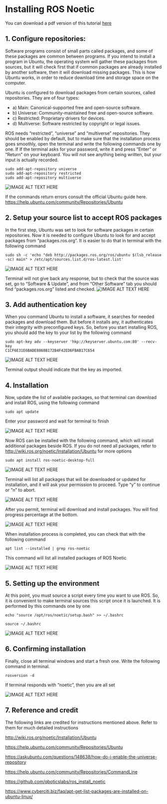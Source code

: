 # Installing ROS Noetic
You can download a pdf version of this tutorial [here](https://github.com/Eng-Abdulrazaq/P3_Installing_ROS/blob/master/ROS%20intallation.pdf)



## 1. Configure repositories:
Software programs consist of small parts called packages, and some of these packages are common
between programs. If you intend to install a program in Ubuntu, the operating system will gather
these packages from sources, but it will check first that if common packages are already installed by
another software, then it will download missing packages. This is how Ubuntu works, in order to
reduce download time and storage space on the computer.

Ubuntu is configured to download packages from certain sources, called repositories. They are of
four types:
- a) Main: Canonical-supported free and open-source software.
- b) Universe: Community-maintained free and open-source software.
- c) Restricted: Proprietary drivers for devices.
- d) Multiverse: Software restricted by copyright or legal issues.

ROS needs “restricted”, “universe” and “multiverse” repositories. They should be enabled by
default, but to make sure that the installation process goes smoothly, open the terminal and write the
following commands one by one. If If the terminal asks for your password, write it and press
“Enter” or “Return” on your keyboard. You will not see anything being written, but your input is
actually recorded.

```
sudo add-apt-repository universe
sudo add-apt-repository restricted
sudo add-apt-repository multiverse
```
![IMAGE ALT TEXT HERE](/Screenshots/1.png)

If the commands return errors consult the official Ubuntu guide here.
https://help.ubuntu.com/community/Repositories/Ubuntu

## 2. Setup your source list to accept ROS packages
In the first step, Ubuntu was set to look for software packages in certain repositories. Now it is
needed to configure Ubuntu to look for and accept packages from “packages.ros.org”. It is easier to
do that in terminal with the following command
``` 
sudo sh -c 'echo "deb http://packages.ros.org/ros/ubuntu $(lsb_release -sc) main" > /etc/apt/sources.list.d/ros-latest.list' 
```
![IMAGE ALT TEXT HERE](/Screenshots/2.png)

Terminal will not give back any response, but to check that the source was set, go to “Software &
Update”, and from “Other Software” tab you should find “packages.ros.org” listed and checked.
![IMAGE ALT TEXT HERE](/Screenshots/3.png)

## 3. Add authentication key
When you command Ubuntu to install a software, it searches for needed packages and download
them. But before it installs any, it authenticates their integrity with preconfigured keys. So, before
you start installing ROS, you should add the key to your list by the following command
```
sudo apt-key adv --keyserver 'hkp://keyserver.ubuntu.com:80' --recv-key
C1CF6E31E6BADE8868B172B4F42ED6FBAB17C654
```
![IMAGE ALT TEXT HERE](/Screenshots/4.png)

Terminal output should indicate that the key as imported.


## 4. Installation
Now, update the list of available packages, so that terminal can download and install ROS, using the
following command
```
sudo apt update
```
Enter your password and wait for terminal to finish

![IMAGE ALT TEXT HERE](/Screenshots/5.png)

Now ROS can be installed with the following command, which will install additional packages
beside ROS. If you do not need all packages, refer to http://wiki.ros.org/noetic/Installation/Ubuntu
for more options
```
sudo apt install ros-noetic-desktop-full
```
![IMAGE ALT TEXT HERE](/Screenshots/6.png)

Terminal will list all packages that will be downloaded or updated for installation, and it will ask
your permission to proceed. Type “y” to continue or “n” to abort. 

![IMAGE ALT TEXT HERE](/Screenshots/7.png)

After you permit, terminal will
download and install packages. You will find progress percentage at the bottom.

![IMAGE ALT TEXT HERE](/Screenshots/8.png)

When installation process is completed, you can check that with the following command
```
apt list --installed | grep ros-noetic
```
This command will list all installed packages of ROS Noetic

![IMAGE ALT TEXT HERE](/Screenshots/9.png)

## 5. Setting up the environment
At this point, you must source a script every time you want to use ROS. So, it is convenient to
make terminal sources this script once it is launched. It is performed by this commands one by one
```
echo "source /opt/ros/noetic/setup.bash" >> ~/.bashrc
```
```
source ~/.bashrc
```
![IMAGE ALT TEXT HERE](/Screenshots/10.png)


## 6. Confirming installation
Finally, close all terminal windows and start a fresh one. Write the following command in terminal.
```
rosversion -d
```
If terminal responds with “noetic”, then you are all set

![IMAGE ALT TEXT HERE](/Screenshots/11.png)


## 7. Reference and credit
The following links are credited for instructions mentioned above. Refer to them for much detailed
instructions

http://wiki.ros.org/noetic/Installation/Ubuntu

https://help.ubuntu.com/community/Repositories/Ubuntu

https://askubuntu.com/questions/148638/how-do-i-enable-the-universe-repository

https://help.ubuntu.com/community/Repositories/CommandLine

https://github.com/qboticslabs/ros_install_noetic

https://www.cyberciti.biz/faq/apt-get-list-packages-are-installed-on-ubuntu-linux/
